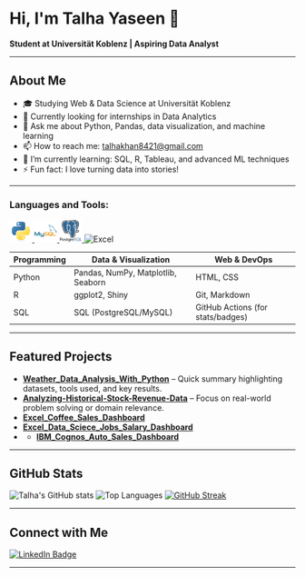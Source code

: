 # Hi, I'm Talha Yaseen 👋
**Student at Universität Koblenz | Aspiring Data Analyst**

---

##  About Me
- 🎓 Studying Web & Data Science at Universität Koblenz  
- 👀 Currently looking for internships in Data Analytics  
- 💬 Ask me about Python, Pandas, data visualization, and machine learning  
- 📫 How to reach me: [talhakhan8421@gmail.com](mailto:talhakhan8421@gmail.com)  
- 🌱 I’m currently learning: SQL, R, Tableau, and advanced ML techniques  
- ⚡ Fun fact: I love turning data into stories!

---

<h3 align="left">Languages and Tools:</h3>
<p align="left"> <a href="https://www.python.org" target="_blank" rel="noreferrer"> <img src="https://raw.githubusercontent.com/devicons/devicon/master/icons/python/python-original.svg" alt="python" width="40" height="40"/> </a> <a href="https://www.mysql.com/" target="_blank" rel="noreferrer"> <img src="https://raw.githubusercontent.com/devicons/devicon/master/icons/mysql/mysql-original-wordmark.svg" alt="mysql" width="40" height="40"/> </a> <a href="https://www.postgresql.org" target="_blank" rel="noreferrer"> <img src="https://raw.githubusercontent.com/devicons/devicon/master/icons/postgresql/postgresql-original-wordmark.svg" alt="postgresql" width="40" height="40"/> </a> <img src="https://raw.githubusercontent.com/devicons/devicon/master/icons/excel/excel-original-wordmark.svg" alt="Excel" width="40" height="40"/> </a> </p>


| Programming | Data & Visualization | Web & DevOps |
|-------------|----------------------|--------------|
| Python  | Pandas, NumPy, Matplotlib, Seaborn | HTML, CSS |
| R | ggplot2, Shiny | Git, Markdown |
| SQL | SQL (PostgreSQL/MySQL) | GitHub Actions (for stats/badges) |

---

##  Featured Projects
- **[Weather_Data_Analysis_With_Python](https://github.com/talhayaseen81/Weather_Data_Analysis_With_Python)** – Quick summary highlighting datasets, tools used, and key results.  
- **[Analyzing-Historical-Stock-Revenue-Data](https://github.com/talhayaseen81/Analyzing-Historical-Stock-Revenue-Data-and-Building-a-Dashboard)** – Focus on real-world problem solving or domain relevance.  
- **[Excel_Coffee_Sales_Dashboard](https://github.com/talhayaseen81/Coffee_Sales_Dashboard)**
- **[Excel_Data_Sciece_Jobs_Salary_Dashboard](https://github.com/talhayaseen81/Data_Sciece_Jobs_Salary_Dashboard)**
- - **[IBM_Cognos_Auto_Sales_Dashboard](https://github.com/talhayaseen81/IBM_Cognos_Auto_Sales_Dashboard)**
---

##  GitHub Stats
![Talha's GitHub stats](https://github-readme-stats.vercel.app/api?username=talhayaseen81&show_icons=true&theme=radical)
![Top Languages](https://github-readme-stats.vercel.app/api/top-langs/?username=talhayaseen81&layout=compact&theme=radical)
[![GitHub Streak](https://streak-stats.demolab.com?user=talhayaseen81&theme=radical)](https://git.io/streak-stats)



---

##  Connect with Me
[![LinkedIn Badge](https://img.shields.io/badge/LinkedIn-talhayaseen-blue)](https://www.linkedin.com/in/talha-yaseen0/)

---
